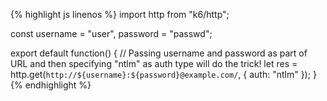 {% highlight js linenos %}
import http from "k6/http";

const username = "user",
      password = "passwd";

export default function() {
    // Passing username and password as part of URL and then specifying "ntlm" as auth type will do the trick!
    let res = http.get(`http://${username}:${password}@example.com/`, { auth: "ntlm" });
}
{% endhighlight %}